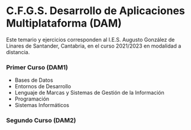 # C.F.G.S. Desarrollo de Aplicaciones Multiplataforma (DAM)
Este temario y ejercicios corresponden al I.E.S. Augusto González de Linares de Santander, Cantabria, en el curso 2021/2023 en modalidad a distancia.

### Primer Curso (DAM1)
* Bases de Datos
* Entornos de Desarrollo
* Lenguaje de Marcas y Sistemas de Gestión de la Información
* Programación
* Sistemas Informáticos

### Segundo Curso (DAM2)

